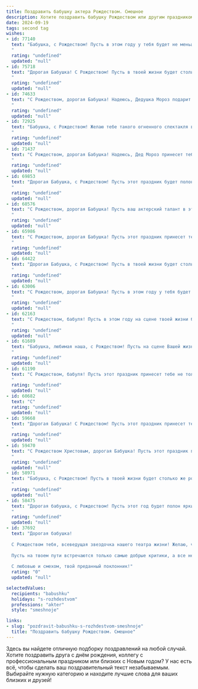 ```yaml
---
title: Поздравить бабушку актера Рождеством. Смешное
description: Хотите поздравить бабушку Рождеством или другим праздником? Наш ИИ создаст незабываемое поздравление, а вы обязательно выделитесь среди других.  
date: 2024-09-19
tags: second tag
wishes:
- id: 77140
  text: "Бабушка, с Рождеством! Пусть в этом году у тебя будет не меньше ролей, чем у Санты, а все твои \"кулисы\" будут полны подарков! 🥳🎄
  "
  rating: "undefined"
  updated: "null"
- id: 75718
  text: "Дорогая Бабушка! С Рождеством! Пусть в твоей жизни будет столько же блеска, сколько на твоих новогодних костюмах, и столько же юмора, сколько ты вкладываешь в каждый свой образ! Здоровья тебе, радости и пусть твои внуки всегда смотрят твои спектакли с восторгом!
  "
  rating: "undefined"
  updated: "null"
- id: 74633
  text: "С Рождеством, дорогая Бабушка! Надеюсь, Дедушка Мороз подарит тебе не только пачку пельменей, но и роль мечты в новом новогоднем мюзикле! 😉
  "
  rating: "undefined"
  updated: "null"
- id: 72925
  text: "Бабушка, с Рождеством! Желаю тебе такого огненного спектакля в жизни, чтобы даже самый строгий зритель – Дед Мороз – аплодировал стоя! 😉
  "
  rating: "undefined"
  updated: "null"
- id: 71437
  text: "С Рождеством, дорогая Бабушка! Надеюсь, Дед Мороз принесет тебе не только подарки, но и роль в новом новогоднем спектакле! Пусть твоя игра будет яркой  и запоминающейся, а зрители хохочут от души!
  "
  rating: "undefined"
  updated: "null"
- id: 69853
  text: "Дорогая Бабушка, с Рождеством! Пусть этот праздник будет полон чудес, а ты будешь играть главную роль в семейной комедии, как настоящая звезда сцены! 😉🎄
  "
  rating: "undefined"
  updated: "null"
- id: 68576
  text: "С Рождеством, дорогая Бабушка! Пусть ваш актерский талант в этом году не ограничивается \"ролью\" бабушки, а расцветает на сцене новогодних праздников! 🎄✨
  "
  rating: "undefined"
  updated: "null"
- id: 65986
  text: "С Рождеством, дорогая Бабушка! Пусть этот праздник принесет тебе не только праздничный кулич, но и роли покруче, чем в твоем любимом сериале! 😉
  "
  rating: "undefined"
  updated: "null"
- id: 64422
  text: "Дорогая Бабушка, с Рождеством! Пусть в твоей жизни будет столько же радости и смеха, сколько ты приносишь нам своими ролями на сцене. Надеюсь, Санта принесет тебе не только сладости, но и новую, блестящую роль! 😉
  "
  rating: "undefined"
  updated: "null"
- id: 63006
  text: "С Рождеством, дорогая Бабушка! Пусть в этом году у тебя будет столько ролей, сколько у Деда Мороза подарков, и пусть каждая из них принесет тебе заслуженные овации и аплодисменты! 🎉
  "
  rating: "undefined"
  updated: "null"
- id: 62163
  text: "С Рождеством, бабуля! Пусть в этом году на сцене твоей жизни будет только аншлаг, а все роли будут главными и невероятно смешными!
  "
  rating: "undefined"
  updated: "null"
- id: 61689
  text: "Бабушка, любимая наша, с Рождеством! Пусть на сцене Вашей жизни всегда будут только аншлаги, а кулисы жизни будут открыты только для самых ярких и добрых ролей! 😉
  "
  rating: "undefined"
  updated: "null"
- id: 61190
  text: "С Рождеством, бабуля! Пусть этот праздник принесет тебе не только новогодний салат, но и сто ошеломительных ролей в театре жизни! 🎭🎄😉
  "
  rating: "undefined"
  updated: "null"
- id: 60682
  text: "С"
  rating: "undefined"
  updated: "null"
- id: 59668
  text: "Дорогая Бабушка! С Рождеством! Пусть этот праздник принесет тебе столько же радости, сколько ты приносишь всем своим внукам своим талантом! Пусть сцена театра твоего дома будет всегда полна смеха, а аплодисменты — искренними.
  "
  rating: "undefined"
  updated: "null"
- id: 59470
  text: "С Рождеством Христовым, дорогая Бабушка! Пусть этот праздник принесет тебе не только мир и покой, но и  несколько новых ролей в замечательных спектаклях! 😉  А если кто-то захочет подарить тебе \"золотой билет\" на новогоднюю елку - не отказывайся!
  "
  rating: "undefined"
  updated: "null"
- id: 58971
  text: "Бабушка, с Рождеством! Пусть в твоей жизни будет столько же ролей, сколько у тебя было кудряшек в молодости, а каждая из них будет такой же яркой и запоминающейся, как твои легендарные пироги! 😄
  "
  rating: "undefined"
  updated: "null"
- id: 58475
  text: "Дорогая бабушка, с Рождеством! Пусть этот год будет полон ярких премьер, а овации будут громче, чем когда-то ты хлопала в ладоши на моих домашних спектаклях! 🥳
  "
  rating: "undefined"
  updated: "null"
- id: 37692
  text: "Дорогая бабушка!
  
  С Рождеством тебя, всеведущая звездочка нашего театра жизни! Желаю, чтобы твоя сценическая жизнь была всегда полна ярких ролей и смеха! Пусть каждый день становится новым спектаклем, а отношения с близкими — настоящей комедией, где ты играешь главную роль.
  
  Пусть на твоем пути встречаются только самые добрые критики, а все неудачные репетиции обходятся без отчета! Здоровья, счастья и больших аплодисментов на каждом шагу!
  
  С любовью и смехом, твой преданный поклонник!"
  rating: "0"
  updated: "null"

selectedValues:
  recipients: "babushku"
  holidays: "s-rozhdestvom"
  professions: "akter"
  style: "smeshnoje"

links:
- slug: "pozdravit-babushku-s-rozhdestvom-smeshnoje"
  title: "Поздравить бабушку Рождеством. Смешное"
---
```


Здесь вы найдете отличную подборку поздравлений на любой случай. 
Хотите поздравить друга с днём рождения, коллегу с профессиональным праздником или близких с Новым годом? У нас есть всё, чтобы сделать ваш поздравительный текст незабываемым. Выбирайте нужную категорию и находите лучшие слова для ваших близких и друзей!
